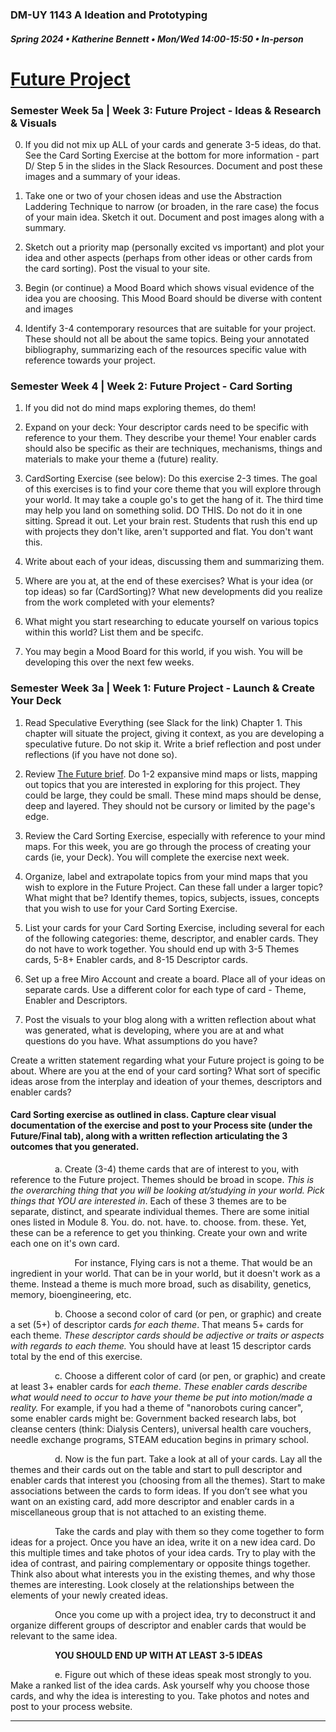 ### DM-UY 1143 A Ideation and Prototyping
##### Spring 2024 • Katherine Bennett • Mon/Wed 14:00-15:50 • In-person

# [Future Project](Future.md)

### Semester Week 5a | Week 3: Future Project - Ideas & Research & Visuals

0. If you did not mix up ALL of your cards and generate 3-5 ideas, do that. See the Card Sorting Exercise at the bottom for more information - part D/ Step 5 in the slides in the Slack Resources. Document and post these images and a summary of your ideas.

1. Take one or two of your chosen ideas and use the Abstraction Laddering Technique to narrow (or broaden, in the rare case) the focus of your main idea. Sketch it out. Document and post images along with a summary.

2. Sketch out a priority map (personally excited vs important) and plot your idea and other aspects (perhaps from other ideas or other cards from the card sorting). Post the visual to your site.

3. Begin (or continue) a Mood Board which shows visual evidence of the idea you are choosing. This Mood Board should be diverse with content and images

4. Identify 3-4 contemporary resources that are suitable for your project. These should not all be about the same topics. Being your annotated bibliography, summarizing each of the resources specific value with reference towards your project.


### Semester Week 4 | Week 2: Future Project - Card Sorting 

1. If you did not do mind maps exploring themes, do them!

2. Expand on your deck: Your descriptor cards need to be specific with reference to your them. They describe your theme! Your enabler cards should also be specific as their are techniques, mechanisms, things and materials to make your theme a (future) reality.

3. CardSorting Exercise (see below): Do this exercise 2-3 times. The goal of this exercises is to find your core theme that you will explore through your world. It may take a couple go's to get the hang of it. The third time may help you land on something solid. DO THIS. Do not do it in one sitting. Spread it out. Let your brain rest. Students that rush this end up with projects they don't like, aren't supported and flat. You don't want this.

4. Write about each of your ideas, discussing them and summarizing them.

5. Where are you at, at the end of these exercises? What is your idea (or top ideas) so far (CardSorting)? What new developments did you realize from the work completed with your elements? 

6. What might you start researching to educate yourself on various topics within this world? List them and be specifc.

7. You may begin a Mood Board for this world, if you wish. You will be developing this over the next few weeks.



### Semester Week 3a | Week 1: Future Project - Launch & Create Your Deck

1. Read Speculative Everything (see Slack for the link) Chapter 1. This chapter will situate the project, giving it context, as you are developing a speculative future. Do not skip it. Write a brief reflection and post under reflections (if you have not done so).

2. Review [The Future brief](Future.md). Do 1-2 expansive mind maps or lists, mapping out topics that you are interested in exploring for this project. They could be large, they could be small. These mind maps should be dense, deep and layered. They should not be cursory or limited by the page's edge. 


3. Review the Card Sorting Exercise, especially with reference to your mind maps. For this week, you are go through the process of creating your cards (ie, your Deck). You will complete the exercise next week.

4. Organize, label and extrapolate topics from your mind maps that you wish to explore in the Future Project. Can these fall under a larger topic? What might that be? Identify themes, topics, subjects, issues, concepts that you wish to use for your Card Sorting Exercise.

5. List your cards for your Card Sorting Exercise, including several for each of the following categories: theme, descriptor, and enabler cards. They do not have to work together. You should end up with 3-5 Themes cards, 5-8+ Enabler cards, and 8-15 Descriptor cards.

6. Set up a free Miro Account and create a board. Place all of your ideas on separate cards. Use a different color for each type of card - Theme, Enabler and Descriptors.


7. Post the visuals to your blog along with a written reflection about what was generated, what is developing, where you are at and what questions do you have. What assumptions do you have?

 Create a written statement regarding what your Future project is going to be about. Where are you at the end of your card sorting? What sort of specific ideas arose from the interplay and ideation of your themes, descriptors and enabler cards?


#### Card Sorting exercise as outlined in class. Capture clear visual documentation of the exercise and post to your Process site (under the Future/Final tab),  along with a written reflection articulating the 3 outcomes that you generated.

  &nbsp;&nbsp;&nbsp;&nbsp;&nbsp;&nbsp;&nbsp;&nbsp;&nbsp;&nbsp;&nbsp;&nbsp;&nbsp;&nbsp;&nbsp;&nbsp;&nbsp;&nbsp;a. Create (3-4) theme cards that are of interest to you, with reference to the Future project. Themes should be broad in scope. _This is the overarching thing that you will be looking at/studying in your world. Pick things that YOU are interested in_. Each of these 3 themes are to be separate, distinct, and spearate individual themes. There are some initial ones listed in Module 8. You. do. not. have. to. choose. from. these. Yet, these can be a reference to get you thinking. Create your own and write each one on it's own card.

   &nbsp;&nbsp;&nbsp;&nbsp;&nbsp;&nbsp;&nbsp;&nbsp;&nbsp;&nbsp;&nbsp;&nbsp;&nbsp;&nbsp;&nbsp;&nbsp;&nbsp;&nbsp; &nbsp;&nbsp;&nbsp;&nbsp;&nbsp;&nbsp; For instance, Flying cars is not a theme. That would be an ingredient in your world. That can be in your world, but it doesn't work as a theme. Instead a theme is much more broad, such as disability, genetics, memory, bioengineering, etc.

  &nbsp;&nbsp;&nbsp;&nbsp;&nbsp;&nbsp;&nbsp;&nbsp;&nbsp;&nbsp;&nbsp;&nbsp;&nbsp;&nbsp;&nbsp;&nbsp;&nbsp;&nbsp;b. Choose a second color of card (or pen, or graphic) and create a set (5+) of descriptor cards _for each theme_. That means 5+ cards for each theme. *These descriptor cards should be adjective or traits or aspects with regards to each theme.* You should have at least 15 descriptor cards total by the end of this exercise.

  &nbsp;&nbsp;&nbsp;&nbsp;&nbsp;&nbsp;&nbsp;&nbsp;&nbsp;&nbsp;&nbsp;&nbsp;&nbsp;&nbsp;&nbsp;&nbsp;&nbsp;&nbsp;c. Choose a different color of card (or pen, or graphic) and create at least 3+ enabler cards for _each theme_. *These enabler cards describe what would need to occur to have your theme be put into motion/made a reality.* For example, if you had a theme of "nanorobots curing cancer", some enabler cards might be: Government backed research labs, bot cleanse centers (think: Dialysis Centers), universal health care vouchers, needle exchange programs, STEAM education begins in primary school.

  &nbsp;&nbsp;&nbsp;&nbsp;&nbsp;&nbsp;&nbsp;&nbsp;&nbsp;&nbsp;&nbsp;&nbsp;&nbsp;&nbsp;&nbsp;&nbsp;&nbsp;&nbsp;d. Now is the fun part. Take a look at all of your cards. Lay all the themes and their cards out on the table and start to pull descriptor and enabler cards that interest you (choosing from all the themes). Start to make associations between the cards to form ideas. If you don’t see what you want on an existing card, add more descriptor and enabler cards in a miscellaneous group that is not attached to an existing theme.

  &nbsp;&nbsp;&nbsp;&nbsp;&nbsp;&nbsp;&nbsp;&nbsp;&nbsp;&nbsp;&nbsp;&nbsp;&nbsp;&nbsp;&nbsp;&nbsp;&nbsp;&nbsp;Take the cards and play with them so they come together to form ideas for a project. Once you have an idea, write it on a new idea card. Do this multiple times and take photos of your idea cards. Try to play with the idea of contrast, and pairing complementary or opposite things together. Think also about what interests you in the existing themes, and why those themes are interesting. Look closely at the relationships between the elements of your newly created ideas.

  &nbsp;&nbsp;&nbsp;&nbsp;&nbsp;&nbsp;&nbsp;&nbsp;&nbsp;&nbsp;&nbsp;&nbsp;&nbsp;&nbsp;&nbsp;&nbsp;&nbsp;&nbsp;Once you come up with a project idea, try to deconstruct it and organize different groups of descriptor and enabler cards that would be relevant to the same idea. 

  &nbsp;&nbsp;&nbsp;&nbsp;&nbsp;&nbsp;&nbsp;&nbsp;&nbsp;&nbsp;&nbsp;&nbsp;&nbsp;&nbsp;&nbsp;&nbsp;&nbsp;&nbsp;<strong>YOU SHOULD END UP WITH AT LEAST 3-5 IDEAS</strong>

  &nbsp;&nbsp;&nbsp;&nbsp;&nbsp;&nbsp;&nbsp;&nbsp;&nbsp;&nbsp;&nbsp;&nbsp;&nbsp;&nbsp;&nbsp;&nbsp;&nbsp;&nbsp;e. Figure out which of these ideas speak most strongly to you. Make a ranked list of the idea cards. Ask yourself why you choose those cards, and why the idea is interesting to you. Take photos and notes and post to your process website.

---

